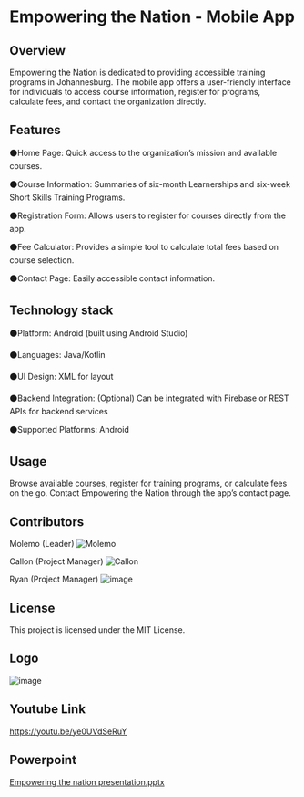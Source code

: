 
# Empowering the Nation - Mobile App




## Overview
Empowering the Nation is dedicated to providing accessible training programs in Johannesburg. The mobile app offers a user-friendly interface for individuals to access course information, register for programs, calculate fees, and contact the organization directly.
## Features
⚫Home Page: Quick access to the organization’s mission and available courses.

⚫Course Information: Summaries of six-month Learnerships and six-week Short Skills Training Programs.

⚫Registration Form: Allows users to register for courses directly from the app.

⚫Fee Calculator: Provides a simple tool to calculate total fees based on course selection.

⚫Contact Page: Easily accessible contact information.
## Technology stack
⚫Platform: Android (built using Android Studio)

⚫Languages: Java/Kotlin

⚫UI Design: XML for layout

⚫Backend Integration: (Optional) Can be integrated with Firebase or REST APIs for backend services

⚫Supported Platforms: Android
## Usage
Browse available courses, register for training programs, or calculate fees on the go.
Contact Empowering the Nation through the app’s contact page.

## Contributors
Molemo (Leader)
![Molemo](https://github.com/user-attachments/assets/ea36c098-0adb-4aba-8c87-65e3f0a27889)

Callon (Project Manager)
![Callon](https://github.com/user-attachments/assets/e92182c6-cd64-46dd-a6aa-fdcc2aefb4f0)

Ryan (Project Manager)
![image](https://github.com/user-attachments/assets/30dcb0e7-617d-42cc-852c-6af8e99a794e)

## License
This project is licensed under the MIT License.
## Logo
![image](https://github.com/user-attachments/assets/10d2490f-d840-4c44-88be-0d7c19d04220)

## Youtube Link
https://youtu.be/ye0UVdSeRuY

## Powerpoint
[Empowering the nation presentation.pptx](https://github.com/user-attachments/files/17435282/Empowering.the.nation.presentation.pptx)

